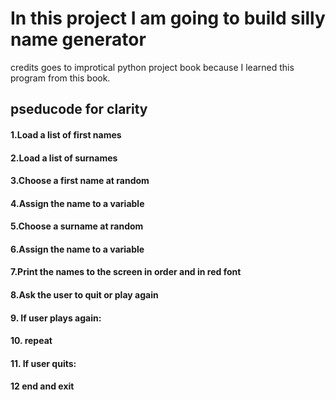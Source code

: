 # In this project I am going to build silly name generator

 credits goes to improtical python project book because I learned this program from this book.


## pseducode for clarity

#### 1.Load a list of first names
#### 2.Load a list of surnames
#### 3.Choose a first name at random
#### 4.Assign the name to a variable
#### 5.Choose a surname at random
#### 6.Assign the name to a variable
#### 7.Print the names to the screen in order and in red font
#### 8.Ask the user to quit or play again
#### 9.   If user plays again:
#### 10.      repeat
#### 11.  If user quits:
#### 12       end and exit